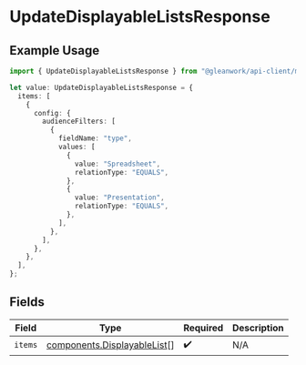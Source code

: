 # UpdateDisplayableListsResponse

## Example Usage

```typescript
import { UpdateDisplayableListsResponse } from "@gleanwork/api-client/models/components";

let value: UpdateDisplayableListsResponse = {
  items: [
    {
      config: {
        audienceFilters: [
          {
            fieldName: "type",
            values: [
              {
                value: "Spreadsheet",
                relationType: "EQUALS",
              },
              {
                value: "Presentation",
                relationType: "EQUALS",
              },
            ],
          },
        ],
      },
    },
  ],
};
```

## Fields

| Field                                                                      | Type                                                                       | Required                                                                   | Description                                                                |
| -------------------------------------------------------------------------- | -------------------------------------------------------------------------- | -------------------------------------------------------------------------- | -------------------------------------------------------------------------- |
| `items`                                                                    | [components.DisplayableList](../../models/components/displayablelist.md)[] | :heavy_check_mark:                                                         | N/A                                                                        |